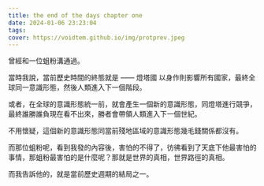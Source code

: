 ```yaml
---
title: the end of the days chapter one
date: 2024-01-06 23:23:04
tags:
cover: https://voidtem.github.io/img/protprev.jpeg
---
```


曾經和一位蛆粉溝通過。

當時我說，當前歷史時間的終態就是 —— 燈塔國 以身作則影響所有國家，最終全球同一意識形態，然後人類進入下一個階段。

或者，在全球的意識形態統一前，就會產生一個新的意識形態，同燈塔進行競爭，最終誰勝誰負現在看不出來，勝者會帶領人類進入下一個世紀。

不用懷疑，這個新的意識形態同當前殘地區域的意識形態幾毛錢關係都沒有。

而那位蛆粉呢，看到我發的內容後，害怕的不得了，彷彿看到了天底下他最害怕的事情，那蛆粉最害怕的是什麼呢？那就是世界的真相，世界路徑的真相。

而我告訴他的，就是當前歷史週期的結局之一。